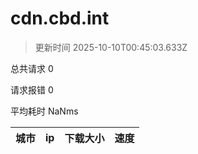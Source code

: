 
  # cdn.cbd.int

  > 更新时间 2025-10-10T00:45:03.633Z
  
  总共请求 0

  请求报错 0

  平均耗时 NaNms

|城市|ip|下载大小|速度|
|-----|----------|---|---|

  